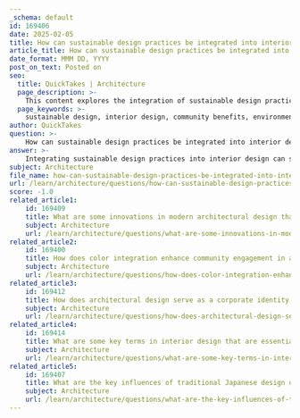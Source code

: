 ```yaml
---
_schema: default
id: 169406
date: 2025-02-05
title: How can sustainable design practices be integrated into interior design to benefit both the community and the environment?
article_title: How can sustainable design practices be integrated into interior design to benefit both the community and the environment?
date_format: MMM DD, YYYY
post_on_text: Posted on
seo:
  title: QuickTakes | Architecture
  page_description: >-
    This content explores the integration of sustainable design practices into interior design, highlighting strategies that benefit both the community and the environment, including the use of renewable materials, energy efficiency, biophilic design, and fostering community engagement.
  page_keywords: >-
    sustainable design, interior design, community benefits, environment, renewable materials, energy efficiency, biophilic design, community engagement, waste reduction, cultural sensitivity, social interaction, education and awareness
author: QuickTakes
question: >-
    How can sustainable design practices be integrated into interior design to benefit both the community and the environment?
answer: >-
    Integrating sustainable design practices into interior design can significantly benefit both the community and the environment. Here are several strategies and considerations for achieving this integration:\n\n1. **Use of Sustainable Materials**: Selecting materials that are renewable, recycled, or have low environmental impact is crucial. For instance, using bamboo flooring, reclaimed wood, or recycled metal can reduce the carbon footprint of a project. Additionally, materials that are non-toxic and promote indoor air quality, such as low-VOC paints and finishes, contribute to healthier living environments.\n\n2. **Energy Efficiency**: Incorporating energy-efficient systems and appliances is essential. This includes using LED lighting, energy-efficient HVAC systems, and smart home technologies that optimize energy use. Designing spaces that maximize natural light can also reduce reliance on artificial lighting, further enhancing energy efficiency.\n\n3. **Biophilic Design**: Integrating nature into interior spaces can improve well-being and foster a connection to the environment. This can be achieved through the use of indoor plants, natural light, and materials that mimic natural elements. Biophilic design not only enhances aesthetic appeal but also promotes mental health and productivity.\n\n4. **Community Engagement**: Involving the community in the design process ensures that the spaces created meet their needs and reflect their values. This collaborative approach can lead to designs that are more sustainable and socially responsible, as they consider local ecological contexts and cultural significance.\n\n5. **Waste Reduction**: Implementing strategies to minimize waste during the design and construction phases is vital. This can include reusing existing furniture, utilizing modular designs that allow for easy updates, and planning for future adaptability. Additionally, designing for disassembly can facilitate recycling at the end of a building's life cycle.\n\n6. **Cultural Sensitivity**: Understanding and incorporating local cultural elements into design can enhance community identity and pride. This approach not only respects local traditions but also promotes sustainable practices that are culturally relevant and accepted by the community.\n\n7. **Promoting Social Interaction**: Designing spaces that encourage social interaction can strengthen community ties. Open floor plans, communal areas, and flexible spaces that can be used for various activities foster a sense of belonging and community engagement.\n\n8. **Education and Awareness**: Educating clients and the community about the benefits of sustainable design practices can lead to greater acceptance and implementation of these strategies. Workshops, informational sessions, and showcasing successful projects can inspire others to adopt sustainable practices in their own spaces.\n\nBy integrating these sustainable design practices into interior design, professionals can create environments that not only minimize environmental impact but also enhance the quality of life for community members. This holistic approach recognizes the interconnectedness of architecture, environment, and society, ultimately leading to more resilient and vibrant communities.
subject: Architecture
file_name: how-can-sustainable-design-practices-be-integrated-into-interior-design-to-benefit-both-the-community-and-the-environment.md
url: /learn/architecture/questions/how-can-sustainable-design-practices-be-integrated-into-interior-design-to-benefit-both-the-community-and-the-environment
score: -1.0
related_article1:
    id: 169409
    title: What are some innovations in modern architectural design that have emerged recently?
    subject: Architecture
    url: /learn/architecture/questions/what-are-some-innovations-in-modern-architectural-design-that-have-emerged-recently
related_article2:
    id: 169400
    title: How does color integration enhance community engagement in architectural design?
    subject: Architecture
    url: /learn/architecture/questions/how-does-color-integration-enhance-community-engagement-in-architectural-design
related_article3:
    id: 169412
    title: How does architectural design serve as a corporate identity, and what are some successful examples?
    subject: Architecture
    url: /learn/architecture/questions/how-does-architectural-design-serve-as-a-corporate-identity-and-what-are-some-successful-examples
related_article4:
    id: 169414
    title: What are some key terms in interior design that are essential for understanding design concepts?
    subject: Architecture
    url: /learn/architecture/questions/what-are-some-key-terms-in-interior-design-that-are-essential-for-understanding-design-concepts
related_article5:
    id: 169407
    title: What are the key influences of traditional Japanese design on modern architecture?
    subject: Architecture
    url: /learn/architecture/questions/what-are-the-key-influences-of-traditional-japanese-design-on-modern-architecture
---
```


&nbsp;